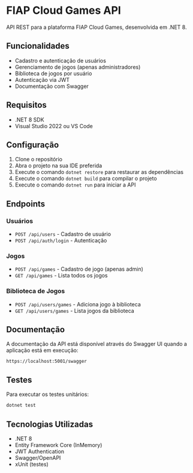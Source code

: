 # FIAP Cloud Games API

API REST para a plataforma FIAP Cloud Games, desenvolvida em .NET 8.

## Funcionalidades

- Cadastro e autenticação de usuários
- Gerenciamento de jogos (apenas administradores)
- Biblioteca de jogos por usuário
- Autenticação via JWT
- Documentação com Swagger

## Requisitos

- .NET 8 SDK
- Visual Studio 2022 ou VS Code

## Configuração

1. Clone o repositório
2. Abra o projeto na sua IDE preferida
3. Execute o comando `dotnet restore` para restaurar as dependências
4. Execute o comando `dotnet build` para compilar o projeto
5. Execute o comando `dotnet run` para iniciar a API

## Endpoints

### Usuários

- `POST /api/users` - Cadastro de usuário
- `POST /api/auth/login` - Autenticação

### Jogos

- `POST /api/games` - Cadastro de jogo (apenas admin)
- `GET /api/games` - Lista todos os jogos

### Biblioteca de Jogos

- `POST /api/users/games` - Adiciona jogo à biblioteca
- `GET /api/users/games` - Lista jogos da biblioteca

## Documentação

A documentação da API está disponível através do Swagger UI quando a aplicação está em execução:

```
https://localhost:5001/swagger
```

## Testes

Para executar os testes unitários:

```bash
dotnet test
```

## Tecnologias Utilizadas

- .NET 8
- Entity Framework Core (InMemory)
- JWT Authentication
- Swagger/OpenAPI
- xUnit (testes)
